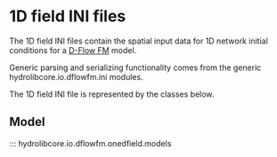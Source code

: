 # 1D field INI files
The 1D field INI files contain the spatial input data for 1D network initial conditions
for a [D-Flow FM](glossary.md#d-flow-fm) model.

Generic parsing and serializing functionality comes from the generic hydrolibcore.io.dflowfm.ini modules.

The 1D field INI file is represented by the classes below.

## Model
::: hydrolibcore.io.dflowfm.onedfield.models